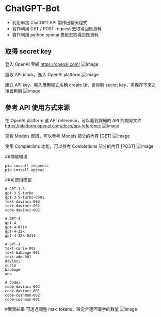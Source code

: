 # ChatGPT-Bot
- 利用串接 ChatGPT API 製作出聊天程式
- 實作利用 GET / POST request 去取得回應資料 
- 實作利用 python openai 模組去取得回應資料

## 取得 secret key
登入 OpenAI 官網 https://openai.com/
![image](https://github.com/mrisland112/ChatGPT-bot/assets/132718430/6cb647b7-7443-4b13-a6ae-cc2e590798da)

選取 API block，進入 OpenAI platform
![image](https://github.com/mrisland112/ChatGPT-bot/assets/132718430/7abd90d0-b6bb-4722-8cec-b52e264a0e05)

建立 API key，輸入應用程式名稱 create 後，會得到 secret key，需保存下來之後會用到
![image](https://github.com/Nashexplorer/ChatGPT-bot/assets/132718430/2df79239-e987-48b5-9e1a-ddefaed5a2c8)


## 參考 API 使用方式來源
在 OpenAI platform 選 API reference，可以看到詳細的 API 的開發文件
https://platform.openai.com/docs/api-reference
![image](https://github.com/mrisland112/ChatGPT-bot/assets/132718430/2548eab2-34d6-4608-ad34-a4d1ef034cdf)

查看 Models 資訊，可以參考 Models 部分的內容 [GET]
![image](https://github.com/mrisland112/ChatGPT-bot/assets/132718430/be6efc84-d997-4a6d-9718-f9b833e3d3b5)


使用 Completions 功能，可以參考 Completions 部分的內容 [POST]
![image](https://github.com/mrisland112/ChatGPT-bot/assets/132718430/a6411aa8-9e85-4c81-80e5-78a4cbaa2c5a)


##開發環境
```
pip install requests
pip install openai
```

##可使用模型
```
# GPT-3.5
gpt-3.5-turbo
gpt-3.5-turbo-0301
text-davinci-003
text-davinci-002
code-davinci-002

# GPT-4
gpt-4
gpt-4-0314
gpt-4-32k
gpt-4-32k-0314

# GPT-3
text-curie-001
text-babbage-001
text-ada-001
davinci
curie
babbage
ada

# Codex
code-davinci-002
code-davinci-001
code-cushman-002
code-cushman-001
```

#實測結果
可透過調整 max_tokens，設定合適回傳字的數量
![image](https://github.com/Nashexplorer/ChatGPT-bot/assets/132718430/fb46cc34-6593-48ee-937b-0975caf5d4c9)

